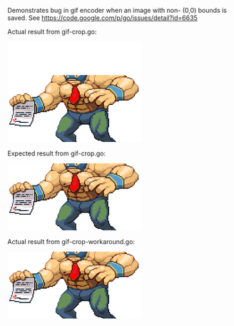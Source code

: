 Demonstrates bug in gif encoder when an image with non- (0,0) bounds is saved.
See https://code.google.com/p/go/issues/detail?id=6635


Actual result from gif-crop.go:

![](actual.gif)

Expected result from gif-crop.go:

![](expected.jpg)

Actual result from gif-crop-workaround.go:

![](actual.wa.gif)
